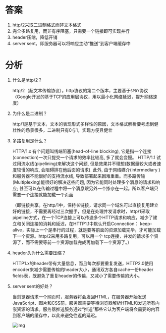# 答案

1. http/2采取二进制格式而非文本格式
2. 完全多路复用，而非有序阻塞，只需要一个链接即可实现并行
3. header压缩，降低开销
4. server sent，即服务器可以将响应主动“推送”到客户端缓存中

# 分析

1. 什么是http/2？

   http/2（超文本传输协议），http协议的第二个版本，主要基于`SPDY`协议（Google开发的基于TCP的应用层协议，用以最小化网络延迟，提升网络速度）

2. 为什么是二进制？

   http/1是基于文本，文本的表现形式多样性的原因，文本格式解析要考虑到健壮性的场景很多，二进制只有0与1，实现方便且健壮

3. 多路复用是什么？

   HTTP/1.x 有个问题叫线端阻塞(head-of-line blocking), 它是指一个连接(connection)一次只提交一个请求的效率比较高, 多了就会变慢。 HTTP/1.1 试过用流水线(pipelining)来解决这个问题, 但是效果并不理想(数据量较大或者速度较慢的响应, 会阻碍排在他后面的请求). 此外, 由于网络媒介(intermediary )和服务器不能很好的支持流水线, 导致部署起来困难重重。而多路传输(Multiplexing)能很好的解决这些问题, 因为它能同时处理多个消息的请求和响应; 甚至可以在传输过程中将一个消息跟另外一个掺杂在一起。所以客户端只需要一个连接就能加载一个页面

   （即链接共享。在http/1中，保持长链接，请求同一个域名可以直接复用建立好的链接，不需要再经过三次握手，但是在处理并发请求时，http/1采取pipeline方式，在一个TCP连接上可以传送多个HTTP请求和响应，减少了建立和关闭连接的消耗和延迟，在HTTP1.1中默认开启Connection： keep-alive，实际上一个是串行的过程，就是要等前面的资源加载完毕，才可能加载下一个资源。http/2采用多路复用，可以用一个 tcp连接，并发的请求多个资源了，而不需要等前一个资源加载完成再加载下一个资源了。）

   

4. header头为什么需要压缩？

   HTTP1.x的header带有大量信息，而且每次都要重复发送，HTTP2.0使用encoder来减少需要传输的header大小，通讯双方各自cache一份header fields表，既避免了重复header的传输，又减小了需要传输的大小。

5. server sent的好处？

   当浏览器请求一个网页时，服务器将会发回HTML，在服务器开始发送JavaScript、图片和CSS前，服务器需要等待浏览器解析HTML和发送所有内嵌资源的请求。服务器推送服务通过“推送”那些它认为客户端将会需要的内容到客户端的缓存中，以此来避免往返的延迟。

   ![img](http://mmbiz.qpic.cn/mmbiz_png/cmOLumrNib1cfBOtIMQ6JfSibJdd6QkQribkZLpDyHlTbAGkEiazqLfjkTSfMgib2UlC0p3Yw0T3iaaHcvLjL22PZWPg/0?wx_fmt=png)